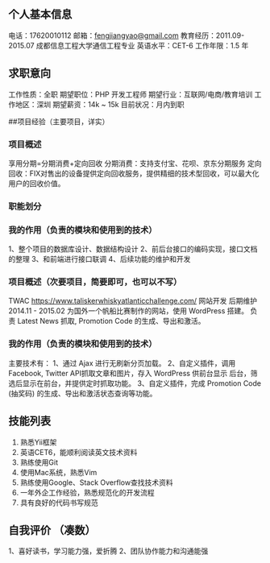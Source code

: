 ## 个人基本信息
电话：17620010112
邮箱：fengjiangyao@gmail.com
教育经历：2011.09-2015.07 成都信息工程大学通信工程专业
英语水平：CET-6
工作年限：1.5 年

## 求职意向
工作性质：全职
期望职位：PHP 开发工程师
期望行业：互联网/电商/教育培训
工作地区：深圳
期望薪资：14k ~ 15k
目前状况：月内到职

##项目经验（主要项目，详实）

### 项目概述
享用分期=分期消费+定向回收
分期消费：支持支付宝、花呗、京东分期服务
定向回收：FIX对售出的设备提供定向回收服务，提供精细的技术型回收，可以最大化用户的回收价值。
### 职能划分

### 我的作用（负责的模块和使用到的技术）
1、整个项目的数据库设计、数据结构设计
2、前后台接口的编码实现，接口文档的整理
3、和前端进行接口联调
4、后续功能的维护和开发

### 项目概述（次要项目，简要即可，也可以不写）
TWAC
https://www.taliskerwhiskyatlanticchallenge.com/
网站开发 后期维护
2014.11 - 2015.02
为国外一个帆船比赛制作的网站，使用 WordPress 搭建。 负责 Latest News 抓取, Promotion Code 的生成、导出和激活。

### 我的作用（负责的模块和使用到的技术）
主要技术有：
1、通过 Ajax 进行无刷新分页加载。
2、自定义插件，调用 Facebook, Twitter API抓取文章和图片，存入 WordPress 供前台显示 后台，筛选后显示在前台，并提供定时抓取功能。
3、自定义插件，完成 Promotion Code (抽奖码) 的生成、导出和激活状态查询等功能。


## 技能列表
1. 熟悉Yii框架
2. 英语CET6，能顺利阅读英文技术资料
3. 熟练使用Git
4. 使用Mac系统，熟悉Vim
5. 熟练使用Google、Stack Overflow查找技术资料
6. 一年外企工作经验，熟悉规范化的开发流程
7. 具有良好的代码书写规范

## 自我评价 （凑数）
1、喜好读书，学习能力强，爱折腾
2、团队协作能力和沟通能强



